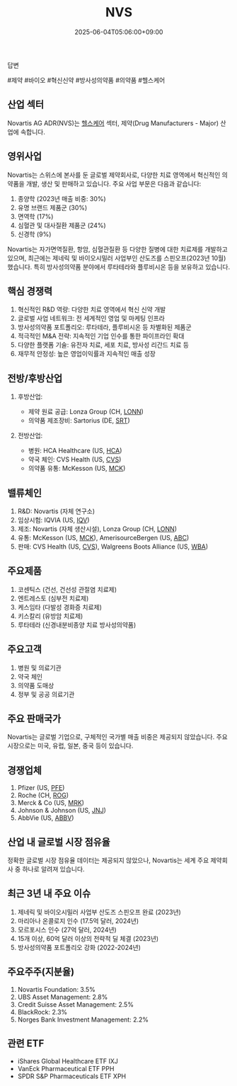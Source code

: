 ﻿---
title: "NVS"
date: 2025-06-04T05:06:00+09:00
lastmod: 2025-06-04T05:06:00+09:00
type: docs
sidebar:
  open: true
weight: 641
---
<div style="display:none">
  <meta property="article:published_time" content="2025-06-03T20:06:00Z" />
  <meta property="article:modified_time" content="2025-06-03T20:06:00Z" />
</div>
답변

#제약 #바이오 #혁신신약 #방사성의약품 #의약품 #헬스케어 

## 산업 섹터

Novartis AG ADR(NVS)는 [헬스케어](/industry-study/2산업헬스케어/) 섹터, 제약(Drug Manufacturers - Major) 산업에 속합니다.

## 영위사업

Novartis는 스위스에 본사를 둔 글로벌 제약회사로, 다양한 치료 영역에서 혁신적인 의약품을 개발, 생산 및 판매하고 있습니다. 주요 사업 부문은 다음과 같습니다:

1. 종양학 (2023년 매출 비중: 30%)
2. 유명 브랜드 제품군 (30%)
3. 면역학 (17%)
4. 심혈관 및 대사질환 제품군 (24%)
5. 신경학 (9%)

Novartis는 자가면역질환, 항암, 심혈관질환 등 다양한 질병에 대한 치료제를 개발하고 있으며, 최근에는 제네릭 및 바이오시밀러 사업부인 산도즈를 스핀오프(2023년 10월)했습니다. 특히 방사성의약품 분야에서 루타테라와 플루비시온 등을 보유하고 있습니다.

## 핵심 경쟁력

1. 혁신적인 R&D 역량: 다양한 치료 영역에서 혁신 신약 개발
2. 글로벌 사업 네트워크: 전 세계적인 영업 및 마케팅 인프라
3. 방사성의약품 포트폴리오: 루타테라, 플루비시온 등 차별화된 제품군
4. 적극적인 M&A 전략: 지속적인 기업 인수를 통한 파이프라인 확대
5. 다양한 플랫폼 기술: 유전자 치료, 세포 치료, 방사성 리간드 치료 등
6. 재무적 안정성: 높은 영업이익률과 지속적인 매출 성장

## 전방/후방산업

1. 후방산업:
    
    - 제약 원료 공급: Lonza Group (CH, [LONN](/company-analysis/lonn/))
    - 의약품 제조장비: Sartorius (DE, [SRT](/company-analysis/srt/))
    
2. 전방산업:
    
    - 병원: HCA Healthcare (US, [HCA](/company-analysis/hca/))
    - 약국 체인: CVS Health (US, [CVS](/company-analysis/cvs/))
    - 의약품 유통: McKesson (US, [MCK](/company-analysis/mck/))

## 밸류체인

1. R&D: Novartis (자체 연구소)
2. 임상시험: IQVIA (US, [IQV](/company-analysis/iqv/))
3. 제조: Novartis (자체 생산시설), Lonza Group (CH, [LONN](/company-analysis/lonn/))
4. 유통: McKesson (US, [MCK](/company-analysis/mck/)), AmerisourceBergen (US, [ABC](/company-analysis/abc/))
5. 판매: CVS Health (US, [CVS](/company-analysis/cvs/)), Walgreens Boots Alliance (US, [WBA](/company-analysis/wba/))

## 주요제품

1. 코센틱스 (건선, 건선성 관절염 치료제)
2. 엔트레스토 (심부전 치료제)
3. 케스임타 (다발성 경화증 치료제)
4. 키스칼리 (유방암 치료제)
5. 루타테라 (신경내분비종양 치료 방사성의약품)

## 주요고객

1. 병원 및 의료기관
2. 약국 체인
3. 의약품 도매상
4. 정부 및 공공 의료기관

## 주요 판매국가

Novartis는 글로벌 기업으로, 구체적인 국가별 매출 비중은 제공되지 않았습니다. 주요 시장으로는 미국, 유럽, 일본, 중국 등이 있습니다.

## 경쟁업체

1. Pfizer (US, [PFE](/company-analysis/pfe/))
2. Roche (CH, [ROG](/company-analysis/rog/))
3. Merck & Co (US, [MRK](/company-analysis/mrk/))
4. Johnson & Johnson (US, [JNJ](/company-analysis/jnj/))
5. AbbVie (US, [ABBV](/company-analysis/abbv/))

## 산업 내 글로벌 시장 점유율

정확한 글로벌 시장 점유율 데이터는 제공되지 않았으나, Novartis는 세계 주요 제약회사 중 하나로 알려져 있습니다.

## 최근 3년 내 주요 이슈

1. 제네릭 및 바이오시밀러 사업부 산도즈 스핀오프 완료 (2023년)
2. 마리아나 온콜로지 인수 (17.5억 달러, 2024년)
3. 모르포시스 인수 (27억 달러, 2024년)
4. 15개 이상, 60억 달러 이상의 전략적 딜 체결 (2023년)
5. 방사성의약품 포트폴리오 강화 (2022-2024년)

## 주요주주(지분율)

1. Novartis Foundation: 3.5%
2. UBS Asset Management: 2.8%
3. Credit Suisse Asset Management: 2.5%
4. BlackRock: 2.3%
5. Norges Bank Investment Management: 2.2%

## 관련 ETF

- iShares Global Healthcare ETF IXJ
- VanEck Pharmaceutical ETF PPH
- SPDR S&P Pharmaceuticals ETF XPH
